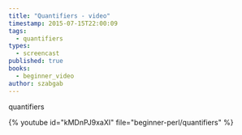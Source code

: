 ```yaml
---
title: "Quantifiers - video"
timestamp: 2015-07-15T22:00:09
tags:
  - quantifiers
types:
  - screencast
published: true
books:
  - beginner_video
author: szabgab
---
```



quantifiers


{% youtube id="kMDnPJ9xaXI" file="beginner-perl/quantifiers" %}
